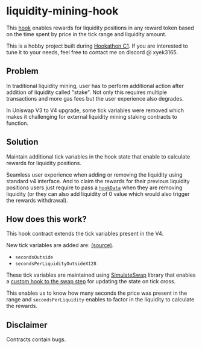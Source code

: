 # liquidity-mining-hook

This [hook](https://github.com/xyek/liquidity-hook/blob/main/src/LiquidityMiningHook.sol#L43) enables rewards for liquidity positions in any reward token based on the time spent by price in the tick range and liquidity amount. 

This is a hobby project built during [Hookathon C1](https://uniswap.atrium.academy/hackathons/hookathon-c1/portal/). If you are interested to tune it to your needs, feel free to contact me on discord @ xyek3165.

## Problem

In traditional liquidity mining, user has to perform additional action after addition of liquidity called "stake". Not only this requires multiple transactions and more gas fees but the user experience also degrades.

In Uniswap V3 to V4 upgrade, some tick variables were removed which makes it challenging for external liquidity mining staking contracts to function.

## Solution

Maintain additional tick variables in the hook state that enable to calculate rewards for liquidity positions.

Seamless user experience when adding or removing the liquidity using standard v4 interface. And to claim the rewards for their previous liquidity positions users just require to pass a [`hookData`](https://github.com/xyek/liquidity-hook/blob/main/src/LiquidityMiningHook.sol#L169-L172) when they are removing liquidity (or they can also add liquidity of 0 value which would also trigger the rewards withdrawal).

## How does this work?

This hook contract extends the tick variables present in the V4. 

New tick variables are added are: [(source)](https://github.com/xyek/liquidity-hook/blob/main/src/libraries/TickExtended.sol#L14-L19). 
- `secondsOutside`
- `secondsPerLiquidityOutsideX128`

These tick variables are maintained using [SimulateSwap](https://github.com/xyek/liquidity-hook/blob/main/src/libraries/SimulateSwap.sol#L32) library that enables a [custom hook to the swap step](https://github.com/xyek/liquidity-hook/blob/main/src/LiquidityMiningHook.sol#L294-L300) for updating the state on tick cross.

This enables us to know how many seconds the price was present in the range and `secondsPerLiquidity` enables to factor in the liquidity to calculate the rewards.

## Disclaimer

Contracts contain bugs.